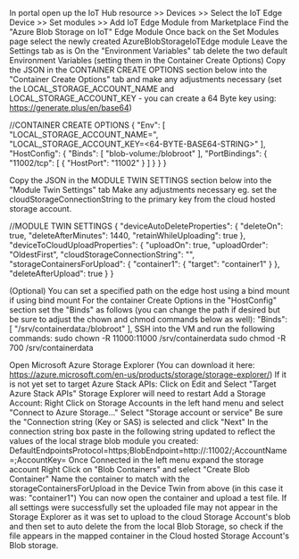 In portal open up the IoT Hub resource >> Devices >> Select the IoT Edge Device >> Set modules >> Add IoT Edge Module from Marketplace
Find the "Azure Blob Storage on IoT" Edge Module
Once back on the Set Modules page select the newly created AzureBlobStorageIoTEdge module
Leave the Settings tab as is
On the "Environment Variables" tab delete the two default Environment Variables (setting them in the Container Create Options)
Copy the JSON in the CONTAINER CREATE OPTIONS section below into the "Container Create Options" tab and make any adjustments necessary (set the LOCAL_STORAGE_ACCOUNT_NAME and LOCAL_STORAGE_ACCOUNT_KEY - you can create a 64 Byte key using: https://generate.plus/en/base64)

//CONTAINER CREATE OPTIONS
{
    "Env": [
        "LOCAL_STORAGE_ACCOUNT_NAME=<LOCAL-STORAGE-ACCOUNT-NAME>",
        "LOCAL_STORAGE_ACCOUNT_KEY=<64-BYTE-BASE64-STRING>"
    ],
    "HostConfig": {
        "Binds": [
            "blob-volume:/blobroot"
        ],
        "PortBindings": {
            "11002/tcp": [
                {
                    "HostPort": "11002"
                }
            ]
        }
    }
}


Copy the JSON in the MODULE TWIN SETTINGS section below into the "Module Twin Settings" tab
  Make any adjustments necessary eg. set the cloudStorageConnectionString to the primary key from the cloud hosted storage account. 

//MODULE TWIN SETTINGS
{
    "deviceAutoDeleteProperties": {
        "deleteOn": true,
        "deleteAfterMinutes": 1440,
        "retainWhileUploading": true
    },
    "deviceToCloudUploadProperties": {
        "uploadOn": true,
        "uploadOrder": "OldestFirst",
        "cloudStorageConnectionString": "<PrimaryConnectionStringOfCloudHostedStorageAccount>",
        "storageContainersForUpload": {
            "container1": {
                "target": "container1"
            }
        },
        "deleteAfterUpload": true
    }
}

(Optional) You can set a specified path on the edge host using a bind mount if using bind mount
  For the container Create Options in the "HostConfig" section set the "Binds" as follows (you can change the path if desired but be sure to adjust the chown and chmod commands below as well):
    "Binds": [
            "/srv/containerdata:/blobroot"
        ],
  SSH into the VM and run the following commands:
    sudo chown -R 11000:11000 /srv/containerdata
    sudo chmod -R 700 /srv/containerdata

Open Microsoft Azure Storage Explorer (You can download it here: https://azure.microsoft.com/en-us/products/storage/storage-explorer/)
If it is not yet set to target Azure Stack APIs:
  Click on Edit and Select "Target Azure Stack APIs"
  Storage Explorer will need to restart
Add a Storage Account:
  Right Click on Storage Accounts in the left hand menu and select "Connect to Azure Storage..."
  Select "Storage account or service"
  Be sure the "Connection string (Key or SAS) is selected and click "Next"
  In the connection string box paste in the following string updated to reflect the values of the local strage blob module you created:
    DefaultEndpointsProtocol=https;BlobEndpoint=http://<IP-ADDRESS>:11002/<ACCOUNT-NAME>;AccountName=<ACCOUNT-NAME>;AccountKey=<ACCOUNT-KEY>
  Once Connected in the left menu expand the storage account
  Right Click on "Blob Containers" and select "Create Blob Container"
  Name the container to match with the storageContainersForUpload in the Device Twin from above (in this case it was: "container1")
  You can now open the container and upload a test file. If all settings were successfully set the uploaded file may not appear in the Storage Explorer as it was set to upload to the cloud Storage Account's blob and then set to auto delete the from the local Blob Storage, so check if the file appears in the mapped container in the Cloud hosted Storage Account's Blob storage. 



